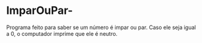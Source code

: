 # ImparOuPar-
Programa feito para saber se um número é impar ou par. Caso ele seja igual a 0, o computador imprime que ele é neutro.
